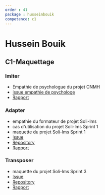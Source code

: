 ```yaml
---
order : 41
package : husseinbouik
competence: c1
---
```


# Hussein Bouik

## C1-Maquettage


  
### Imiter
- Empathie de psychologue du projet CNMH 
- [Issue empathie de psychologe ](https://github.com/cnmh/besoin/issues/120)
- [Rapport](https://cnmh.github.io/besoin/empathie-psychologue/rapport.html)

### Adapter

   -  empathie du formateur de projet Soli-lms
   -  cas d'utilisation du projet Soli-lms Sprint 1
   -  maquette du projet Soli-lms Sprint 1
   - [Issue]()
   - [Repository]()
   - [Rapport]()

  
### Transposer

   -  maquette du projet Soli-lms Sprint 3
   - [Issue]()
   - [Repository]()
   - [Rapport]()

